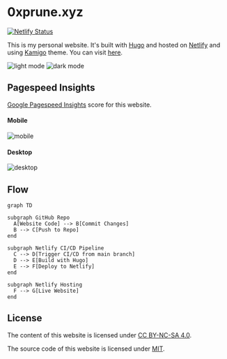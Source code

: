 # 0xprune.xyz

[![Netlify Status](https://api.netlify.com/api/v1/badges/73730c94-7f54-47c9-bd39-054054829340/deploy-status)](https://app.netlify.com/sites/0xprune/deploys "Netlify Status")

This is my personal website. It's built with [Hugo](https://gohugo.io/) and hosted on [Netlify](https://www.netlify.com/) and using [Kamigo](https://github.com/hiiruki/hugo-Kamigo) theme. You can visit [here](https://0xprune.xyz).

![light mode](.github/images/light_mode.webp#center "Light mode")
![dark mode](.github/images/dark_mode.webp#center "Dark mode")

## Pagespeed Insights

[Google Pagespeed Insights](https://pagespeed.web.dev/analysis/https-0xprune-xyz/4q7xlqr91f?form_factor=mobile) score for this website.

#### Mobile

![mobile](.github/images/mobile.webp#center "Mobile")

#### Desktop

![desktop](.github/images/desktop.webp#center "Desktop")

## Flow

```mermaid
graph TD

subgraph GitHub Repo
  A[Website Code] --> B[Commit Changes]
  B --> C[Push to Repo]
end

subgraph Netlify CI/CD Pipeline
  C --> D[Trigger CI/CD from main branch]
  D --> E[Build with Hugo]
  E --> F[Deploy to Netlify]
end

subgraph Netlify Hosting
  F --> G[Live Website]
end
```

## License

The content of this website is licensed under [CC BY-NC-SA 4.0](https://creativecommons.org/licenses/by-nc-sa/4.0/).

The source code of this website is licensed under [MIT](/LICENSE).